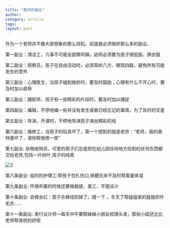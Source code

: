 ```yaml
---
title: "教师的副业"
author:
category: article
tags: 
layout: post
---
```

作为一个老师并不像大家想象的那么轻松。前提是必须做好那么多的副业。

第一副业：清洁工，凡事不可能全部靠阿姨，幼师必须要为孩子擦屁股、换衣服

第二副业：观察员，孩子在自由活动时，必须耳听八方、眼观四路，避免所有可能发生的意外

第三副业：心理医生，当孩子碰到挫折时，要及时鼓励；心理有什么不开心时，要及时加以疏导

第三副业：摄影师，孩子有一些精彩的片段时，要及时加以捕捉

第四副业：编辑，不停地编一些并没有发生或者已经忘记的事情，为了及时的交差

第五副业：导演，开课时，不停地导演孩子演出精彩的戏

第六副业：维修工，当孩子的玩具坏了，第一个想到的就是老师：“老师，我的奥特曼坏了，请你帮我修一修”

第七副业: 杂物收购员，可爱的孩子们总是把在幼儿园任何地方捡到的任何东西都交给老师,包括一片树叶,孩子的纯真

<img src="http://i31.tinypic.com/1zxqgkg.jpg" alt="2" />

第八条副业: 临时的护理工:帮孩子包扎伤口,保健员来不及时帮着量体温

第九条副业: 环境布置的时候还要做裁缝，美工，平面设计

第十条副业: 会做女红：孩子衣裤纽扣掉了，缝一下 。冬天了帮娃娃家的娃娃织件毛衣……

第十一条副业: 发行设计师～每天中午要帮妹妹小朋友梳理头发，那些小妞还比比老师帮谁梳的好呢

